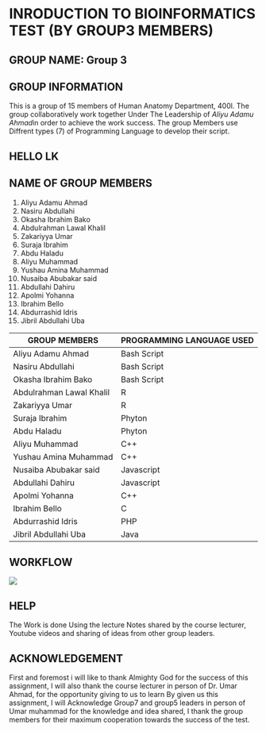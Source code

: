 # INRODUCTION TO BIOINFORMATICS TEST (BY GROUP3 MEMBERS)

## GROUP NAME: **Group 3**

## GROUP INFORMATION
This is a group of 15 members of Human Anatomy Department, 400l. The group collaboratively work together Under The Leadership of *Aliyu Adamu Ahmad*in order to achieve the work success. The group Members use Diffrent types (7) of Programming Language to develop their script.

## HELLO LK

## NAME OF GROUP MEMBERS 
1. Aliyu Adamu Ahmad  
2. Nasiru Abdullahi 
3. Okasha Ibrahim Bako  
4. Abdulrahman Lawal Khalil 
5. Zakariyya Umar 
6. Suraja Ibrahim  
7. Abdu Haladu  
8. Aliyu Muhammad  
9. Yushau Amina Muhammad
10. Nusaiba Abubakar said 
11. Abdullahi Dahiru
12. Apolmi Yohanna
13. Ibrahim Bello
14. Abdurrashid Idris
15. Jibril Abdullahi Uba

| GROUP MEMBERS | PROGRAMMING LANGUAGE USED  |
| ------------- | ------------- |
| Aliyu Adamu Ahmad  | Bash Script  |
| Nasiru Abdullahi  | Bash Script  |
| Okasha Ibrahim Bako  | Bash Script  |
| Abdulrahman Lawal Khalil  | R  |
| Zakariyya Umar  | R  |
| Suraja Ibrahim  | Phyton  |
| Abdu Haladu  | Phyton  |
| Aliyu Muhammad  | C++  |
| Yushau Amina Muhammad  | C++  |
| Nusaiba Abubakar said | Javascript  |
| Abdullahi Dahiru  | Javascript  |
| Apolmi Yohanna  | C++  |
| Ibrahim Bello  | C  |
| Abdurrashid Idris  | PHP  |
| Jibril Abdullahi Uba  | Java  |

## WORKFLOW

![](https://user-images.githubusercontent.com/95003138/143778153-a7f2090d-9017-4d46-9a33-33a37951fb6c.jpg)

## HELP
The Work is done Using the lecture Notes shared by the course lecturer, Youtube videos and sharing of ideas from other group leaders.

## ACKNOWLEDGEMENT
First and foremost i will like to thank Almighty God for the success of this assignment, I will also thank the course lecturer in person of Dr. Umar Ahmad, for the opportunity giving to us to learn By given us this assignment, I will Acknowledge Group7 and group5  leaders in person of Umar muhammad for the knowledge and idea shared, I thank the group members for their maximum cooperation towards the success of the test.

